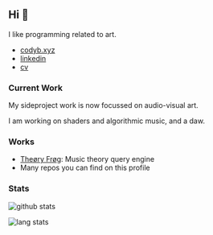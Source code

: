 ## Hi 🐸
I like programming related to art.
- [codyb.xyz](https://codyb.xyz)
- [linkedin](https://www.linkedin.com/in/codybloemhard/)
- [cv](https://codyb.xyz/cv/cody-bloemhard-cv.pdf)

### Current Work
My sideproject work is now focussed on audio-visual art.

I am working on shaders and algorithmic music, and a daw.

### Works
- [Theøry Frøg](https://codyb.xyz/theory-frog.html): Music theory query engine
- Many repos you can find on this profile

### Stats
<p>
 
![github stats](https://github-readme-stats.vercel.app/api?username=ocdy1001&count_private=true&show_icons=true&theme=gruvbox)
 
![lang stats](https://github-readme-stats.vercel.app/api/top-langs/?username=ocdy1001&layout=compact&theme=gruvbox&count_private=true&langs_count=10&exclude_repo=SFML_BezierCurves)
 
</p>

<!--**ocdy1001/ocdy1001** is a ✨ _special_ ✨ repository because its `README.md` (this file) appears on your GitHub profile.-->
